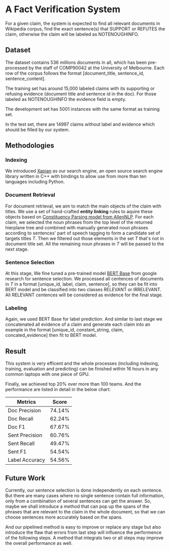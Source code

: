 # A Fact Verification System
For a given claim, the system is expected to find all relevant documents in
Wikipedia corpus, find the exact sentence(s) that SUPPORT or REFUTES the
claim, otherwise the claim will be labeled as NOTENOUGHINFO.  

## Dataset
The dataset contains 536 millions documents in all, which has been pre-processed
by the staff of COMP90042 at the University of Melbourne. Each row of the corpus
follows the format [document\_title, sentence\_id, sentence\_content].  

The training set has around 15,000 labeled claims with its supporting or
refusing evidence (document title and sentence id in the doc). For those labeled
as NOTENOUGHINFO the evidence field is empty.  

The development set has 5001 instances with the same format as training set.  

In the test set, there are 14997 claims without label and evidence which should
be filled by our system.  

## Methodologies
### Indexing
We introduced [Xapian](https://xapian.org/) as our search engine, an open source
search engine library written in C++ with bindings to allow use from more than
ten languages including Python.  

### Document Retrieval
For document retrieval, we aim to match the main objects of the claim with
titles. We use a set of hand-crafted **entity linking** rules to aquire these
objects based on [Constituency Parsing model from
AllenNLP](https://demo.allennlp.org/constituency-parsing). For each claim, we
selected the noun phrases from the top level of the returned hierplane tree and
combined with manually generated noun phrases according to sentences' part of
speech tagging to form a candidate set of targets titles $T$. Then we filtered
out those elements in the set $T$ that's not in document title set. All the
remaining noun phrases in $T$ will be passed to the next stage.  

### Sentence Selection
At this stage, We fine tuned a pre-trained model [BERT
Base](https://github.com/google-research/bert) from google research for sentence
selection. We processed all centences of documents in $T$ in a format
[unique\_id, label, claim, sentence], so they can be fit into BERT model and be
classified into two classes RELEVANT or IRRELEVANT. All RELEVANT centences will
be considered as evidence for the final stage.  

### Labeling
Again, we used BERT Base for label prediction. And similar to last stage we
concatenated all evidence of a claim and generate each claim into an example in
the format [unique\_id, constant\_string, claim, concated\_evidence] then fit to
BERT model.  

## Result
This system is very efficent and the whole processes (including indexing, training,
evaluation and predicting) can be finished within 16 hours in any common laptops
with one piece of GPU.  

Finally, we achieved top 20% over more than 100 teams. And the performance are
listed in detail in the below chart:  

| Metrics        | Score  |
| -------------- | ------ |
| Doc Precision  | 74.14% |
| Doc Recall     | 62.24% |
| Doc F1         | 67.67% |
| Sent Precision | 60.76% |
| Sent Recall    | 49.47% |
| Sent F1        | 54.54% |
| Label Accuracy | 54.56% |

## Future Work
Currently, our sentence selection is done independently on each sentence. But
there are many cases where no single sentence contain full information, only
from a combination of several sentences can get the answer. So, maybe we shall
introduce a method that can pop up the spans of the phrases that are relevant to
the claim in the whole document, so that we can choose sentences more accurately
based on the spans.  

And our pipelined method is easy to improve or replace any stage but also
introduce the flaw that errors from last step will influence the performence of
the following steps. A method that integrats two or all steps may improve the
overall performance as well.  

